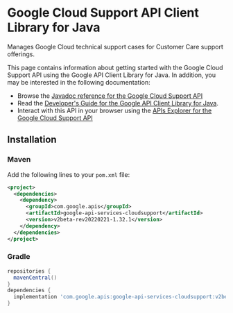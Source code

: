 # Google Cloud Support API Client Library for Java

Manages Google Cloud technical support cases for Customer Care support offerings. 

This page contains information about getting started with the Google Cloud Support API
using the Google API Client Library for Java. In addition, you may be interested
in the following documentation:

* Browse the [Javadoc reference for the Google Cloud Support API][javadoc]
* Read the [Developer's Guide for the Google API Client Library for Java][google-api-client].
* Interact with this API in your browser using the [APIs Explorer for the Google Cloud Support API][api-explorer]

## Installation

### Maven

Add the following lines to your `pom.xml` file:

```xml
<project>
  <dependencies>
    <dependency>
      <groupId>com.google.apis</groupId>
      <artifactId>google-api-services-cloudsupport</artifactId>
      <version>v2beta-rev20220221-1.32.1</version>
    </dependency>
  </dependencies>
</project>
```

### Gradle

```gradle
repositories {
  mavenCentral()
}
dependencies {
  implementation 'com.google.apis:google-api-services-cloudsupport:v2beta-rev20220221-1.32.1'
}
```

[javadoc]: https://googleapis.dev/java/google-api-services-cloudsupport/latest/index.html
[google-api-client]: https://github.com/googleapis/google-api-java-client/
[api-explorer]: https://developers.google.com/apis-explorer/#p/cloudsupport/v1/

